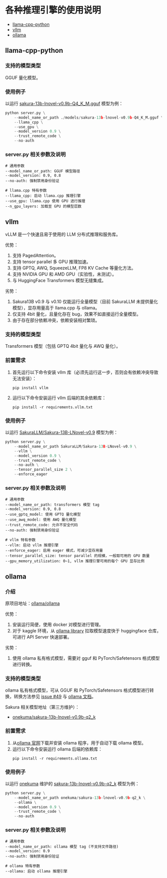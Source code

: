 # 各种推理引擎的使用说明

* [llama-cpp-python](#llama-cpp-python)
* [vllm](#vllm)
* [ollama](#ollama)

## llama-cpp-python
### 支持的模型类型
<!-- // 这部分写支持加载哪些模型，如果是非 SakuraLLM 支持的格式的话，哪些地方能找到第三方维护的转换后的格式。 -->
GGUF 量化模型。

### 使用例子
以运行 [sakura-13b-lnovel-v0.9b-Q4_K_M.gguf](https://huggingface.co/SakuraLLM/Sakura-13B-LNovel-v0.9b-GGUF) 模型为例：
```python
python server.py \
    --model_name_or_path ./models/sakura-13b-lnovel-v0.9b-Q4_K_M.gguf \
    --llama_cpp \
    --use_gpu \
    --model_version 0.9 \
    --trust_remote_code \
    --no-auth
```

### server.py 相关参数及说明
<!-- // 这部分写一下推理引擎用到了哪些参数，由于早期设计问题，server.py 没有对参数归类，导致混杂在一起了。 -->
```shell
# 通用参数
--model_name_or_path: GGUF 模型路径
--model_version: 0.9, 0.8
--no-auth: 强制禁用身份验证

# llama.cpp 特有参数
--llama_cpp: 启动 llama.cpp 推理引擎
--use_gpu: llama.cpp 使用 GPU 进行推理
--n_gpu_layers: 加载至 GPU 的模型层数
```

## vllm
vLLM 是一个快速且易于使用的 LLM 分布式推理和服务库。

优势：
1. 支持 PagedAttention。
2. 支持 tensor parallel 多 GPU 推理加速。
3. 支持 GPTQ, AWQ, SqueezeLLM, FP8 KV Cache 等量化方法。
4. 支持 NVIDIA GPU 和 AMD GPU（实验性，未测试）。
5. 与 HuggingFace Transformers 模型无缝集成。

劣势：
1. Sakura13B v0.9 与 v0.10 仅能运行全量模型（目前 SakuraLLM 未提供量化模型），显存用量高于 llama.cpp 与 ollama。
2. 仅支持 4bit 量化，且量化存在 bug，效果不如直接运行全量模型。
3. 由于存在部分依赖冲突，依赖安装相对繁琐。

### 支持的模型类型
<!-- // 这部分写支持加载哪些模型，如果是非 SakuraLLM 支持的格式的话，哪些地方能找到第三方维护的转换后的格式。 -->
Transformers 模型（包括 GPTQ 4bit 量化与 AWQ 量化）。

### 前置需求
<!-- // 这部分写除了 `requirements.txt` 中 package 依赖以外的依赖。 -->
1. 首先运行以下命令安装 vllm 库（必须先运行这一步，否则会有依赖冲突导致无法安装）：
   ```shell
   pip install vllm
   ```
2. 运行以下命令安装运行 vllm 后端的其余依赖库：
   ```shell
   pip install -r requirements.vllm.txt
   ```

### 使用例子
以运行 [SakuraLLM/Sakura-13B-LNovel-v0.9](https://huggingface.co/SakuraLLM/Sakura-13B-LNovel-v0.9) 模型为例：
```python
python server.py \
    --model_name_or_path SakuraLLM/Sakura-13B-LNovel-v0.9 \
    --vllm \
    --model_version 0.9 \
    --trust_remote_code \
    --no-auth \
    --tensor_parallel_size 2 \
    --enforce_eager
```

### server.py 相关参数及说明
<!-- // 这部分写一下推理引擎用到了哪些参数，由于早期设计问题，server.py 没有对参数归类，导致混杂在一起了。 -->
```shell
# 通用参数
--model_name_or_path: transformers 模型 tag
--model_version: 0.9, 0.8
--use_gptq_model: 使用 GPTQ 量化模型
--use_awq_model: 使用 AWQ 量化模型
--trust_remote_code: 允许不安全代码
--no-auth: 强制禁用身份验证

# vllm 特有参数
--vllm: 启动 vllm 推理引擎
--enforce_eager: 启用 eager 模式，可减少显存用量
--tensor_parallel_size: tensor parallel 的规模，一般取可用的 GPU 数量
--gpu_memory_utilization: 0~1, vllm 推理引擎可用的每个 GPU 显存比例
```

## ollama

### 介绍
原项目地址：[ollama/ollama](https://github.com/ollama/ollama)

优势：
1. 安装运行简便，使用 docker 对模型进行管理。
2. 对于 kaggle 环境，从 [ollama library](https://ollama.com/library) 拉取模型速度快于 huggingface 仓库，可进行 API Server 快速部署。

劣势：
1. 使用 ollama 私有格式模型，需要对 gguf 和 PyTorch/Safetensors 格式模型进行转换。

### 支持的模型类型
<!-- // 这部分写 ollama 支持加载哪些模型，如果是非 SakuraLLM 支持的格式的话，哪些地方能找到第三方维护的转换后的格式。 -->
ollama 私有格式模型，可从 GGUF 和 PyTorch/Safetensors 格式模型进行转换，转换方法参见 [issue #49](https://github.com/SakuraLLM/Sakura-13B-Galgame/issues/49) 与 [ollama 文档](https://github.com/ollama/ollama/blob/main/docs/import.md)。

Sakura 相关模型地址（第三方维护）：
- [onekuma/sakura-13b-lnovel-v0.9b-q2_k](https://registry.ollama.ai/onekuma/sakura-13b-lnovel-v0.9b-q2_k/tags)

### 前置需求
<!-- // 这部分写除了 `requirements.txt` 中 package 依赖以外的依赖。 -->
1. 从[ollama 官网](https://registry.ollama.ai/download)下载并安装 ollama 程序，用于自动下载 ollama 模型。
2. 运行以下命令安装运行 ollama 后端的依赖库：
   ```shell
   pip install -r requirements.ollama.txt
   ```

### 使用例子
以运行 [onekuma](https://registry.ollama.ai/onekuma) 维护的 [sakura-13b-lnovel-v0.9b-q2_k](https://registry.ollama.ai/onekuma/sakura-13b-lnovel-v0.9b-q2_k/tags) 模型为例：
```python
python server.py \
    --model_name_or_path onekuma/sakura-13b-lnovel-v0.9b-q2_k \
    --ollama \
    --model_version 0.9 \
    --trust_remote_code \
    --no-auth
```

### server.py 相关参数及说明
<!-- // 这部分写一下 ollama 模型用到了哪些参数，由于早期设计问题，server.py 没有对参数归类，导致混杂在一起了。 -->
```shell
# 通用参数
--model_name_or_path: ollama 模型 tag (不支持文件路径)
--model_version: 0.9
--no-auth: 强制禁用身份验证

# ollama 特有参数
--ollama: 启动 ollama 推理引擎
```
